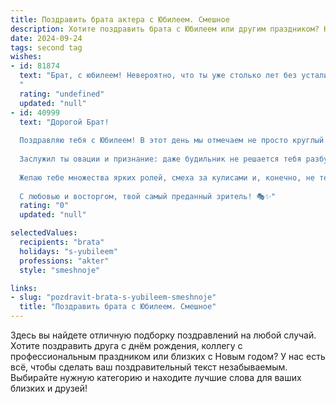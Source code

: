 ```yaml
---
title: Поздравить брата актера с Юбилеем. Смешное
description: Хотите поздравить брата с Юбилеем или другим праздником? Наш ИИ создаст незабываемое поздравление, а вы обязательно выделитесь среди других.  
date: 2024-09-24
tags: second tag
wishes:
- id: 81874
  text: "Брат, с юбилеем! Невероятно, что ты уже столько лет без устали играешь роль \"великого\" актера!  😉 Но,  надо признать,  всё-таки талантлив. Хотя иногда кажется, что ты на сцене больше себя играешь, чем роль. 😄  Пусть твоя игра всегда будет яркой, а зрители - в восторге!
  "
  rating: "undefined"
  updated: "null"
- id: 40999
  text: "Дорогой Брат!
  
  Поздравляю тебя с Юбилеем! В этот день мы отмечаем не просто круглый год, а целую эпоху твоих блестящих ролей и невероятных перевоплощений! Ты не просто актер – ты настоящий мастер маскировки!
  
  Заслужил ты овации и признание: даже будильник не решается тебя разбудить, ведь ждет, что ты выйдешь на сцену под звуки фанфар! Хорошо, что в жизни нет репетиций, а значит, у тебя всегда есть шанс сыграть роль самого счастливого юбиляра!
  
  Желаю тебе множества ярких ролей, смеха за кулисами и, конечно, не терять вдохновение, даже когда пьесы пишутся в стиле «комедия ада». Пусть жизнь дарит новые сценарии, а каждый выход на свет делает твои дни еще более захватывающими!
  
  С любовью и восторгом, твой самый преданный зритель! 🎭✨"
  rating: "0"
  updated: "null"

selectedValues:
  recipients: "brata"
  holidays: "s-yubileem"
  professions: "akter"
  style: "smeshnoje"

links:
- slug: "pozdravit-brata-s-yubileem-smeshnoje"
  title: "Поздравить брата с Юбилеем. Смешное"
---
```


Здесь вы найдете отличную подборку поздравлений на любой случай. 
Хотите поздравить друга с днём рождения, коллегу с профессиональным праздником или близких с Новым годом? У нас есть всё, чтобы сделать ваш поздравительный текст незабываемым. Выбирайте нужную категорию и находите лучшие слова для ваших близких и друзей!

